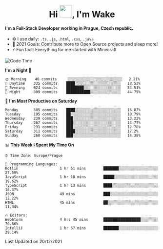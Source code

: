 <h1 align="center">Hi <img src="https://raw.githubusercontent.com/MrWakeCZ/MrWakeCZ/master/Hi.gif" width="40px" />, I'm Wake</h1>

#### I'm a Full-Stack Developer working in Prague, Czech republic.
- ⚙️ I use daily: `.ts`, `.js`, `.html`, `.css`, `.java`
- 🥅 2021 Goals: Contribute more to Open Source projects and sleep more!
- ⚡ Fun fact: Everything for me started with Minecraft

<!--START_SECTION:waka-->
![Code Time](http://img.shields.io/badge/Code%20Time-2%2C018%20hrs%2029%20mins-blue)

**I'm a Night 🦉** 

```text
🌞 Morning    40 commits     ░░░░░░░░░░░░░░░░░░░░░░░░░   2.21% 
🌆 Daytime    335 commits    ████░░░░░░░░░░░░░░░░░░░░░   18.53% 
🌃 Evening    624 commits    ████████░░░░░░░░░░░░░░░░░   34.51% 
🌙 Night      809 commits    ███████████░░░░░░░░░░░░░░   44.75%

```
📅 **I'm Most Productive on Saturday** 

```text
Monday       305 commits    ████░░░░░░░░░░░░░░░░░░░░░   16.87% 
Tuesday      195 commits    ██░░░░░░░░░░░░░░░░░░░░░░░   10.79% 
Wednesday    239 commits    ███░░░░░░░░░░░░░░░░░░░░░░   13.22% 
Thursday     267 commits    ███░░░░░░░░░░░░░░░░░░░░░░   14.77% 
Friday       231 commits    ███░░░░░░░░░░░░░░░░░░░░░░   12.78% 
Saturday     311 commits    ████░░░░░░░░░░░░░░░░░░░░░   17.2% 
Sunday       260 commits    ███░░░░░░░░░░░░░░░░░░░░░░   14.38%

```


📊 **This Week I Spent My Time On** 

```text
⌚︎ Time Zone: Europe/Prague

💬 Programming Languages: 
Kotlin                   1 hr 51 mins        ███████░░░░░░░░░░░░░░░░░░   27.59% 
JavaScript               1 hr 18 mins        █████░░░░░░░░░░░░░░░░░░░░   19.62% 
TypeScript               1 hr 13 mins        ████░░░░░░░░░░░░░░░░░░░░░   18.37% 
JSON                     49 mins             ███░░░░░░░░░░░░░░░░░░░░░░   12.22% 
HTML                     45 mins             ██░░░░░░░░░░░░░░░░░░░░░░░   11.34%

🔥 Editors: 
WebStorm                 4 hrs 45 mins       █████████████████░░░░░░░░   70.86% 
IntelliJ                 1 hr 57 mins        ███████░░░░░░░░░░░░░░░░░░   29.14%

```


 Last Updated on 20/12/2021
<!--END_SECTION:waka-->
